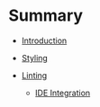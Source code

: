 # Summary

* [Introduction](README.md)

* [Styling](styling/README.md)
* [Linting](lint/README.md)
  * [IDE Integration](lint/ide.md)

